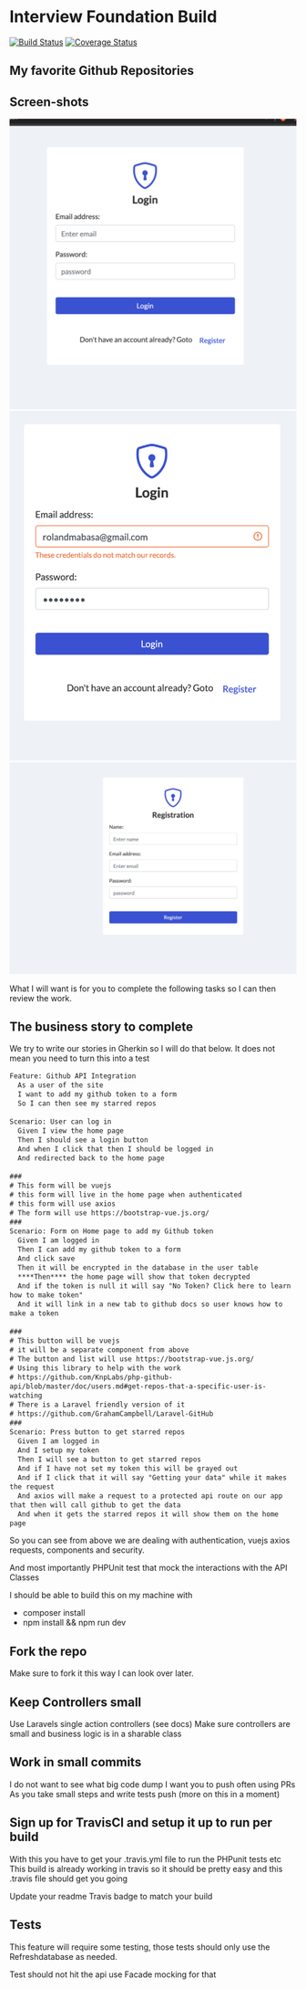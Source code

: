 # Interview Foundation Build

[![Build Status](https://travis-ci.org/krmroland/interview_foundation.svg?branch=master)](https://travis-ci.org/krmroland/interview_foundation)
<a href='https://coveralls.io/github/krmroland/interview_foundation?branch=master'><img src='https://coveralls.io/repos/github/krmroland/interview_foundation/badge.svg?branch=master&github' alt='Coverage Status' /></a>

## My favorite Github Repositories

## Screen-shots

![Screen shot](docs/screenshots/login.png)
![Screen shot](docs/screenshots/login-error.png)
![Screen shot](docs/screenshots/registration.png)

What I will want is for you to complete the following tasks so I can then review the work.

## The business story to complete

We try to write our stories in Gherkin so I will do that below. It does not mean
you need to turn this into a test

```
Feature: Github API Integration
  As a user of the site
  I want to add my github token to a form
  So I can then see my starred repos

Scenario: User can log in
  Given I view the home page
  Then I should see a login button
  And when I click that then I should be logged in
  And redirected back to the home page

###
# This form will be vuejs
# this form will live in the home page when authenticated
# this form will use axios
# The form will use https://bootstrap-vue.js.org/
###
Scenario: Form on Home page to add my Github token
  Given I am logged in
  Then I can add my github token to a form
  And click save
  Then it will be encrypted in the database in the user table
  ****Then**** the home page will show that token decrypted
  And if the token is null it will say "No Token? Click here to learn how to make token"
  And it will link in a new tab to github docs so user knows how to make a token

###
# This button will be vuejs
# it will be a separate component from above
# The button and list will use https://bootstrap-vue.js.org/
# Using this library to help with the work
# https://github.com/KnpLabs/php-github-api/blob/master/doc/users.md#get-repos-that-a-specific-user-is-watching
# There is a Laravel friendly version of it
# https://github.com/GrahamCampbell/Laravel-GitHub
###
Scenario: Press button to get starred repos
  Given I am logged in
  And I setup my token
  Then I will see a button to get starred repos
  And if I have not set my token this will be grayed out
  And if I click that it will say "Getting your data" while it makes the request
  And axios will make a request to a protected api route on our app that then will call github to get the data
  And when it gets the starred repos it will show them on the home page
```

So you can see from above we are dealing with authentication, vuejs
axios requests, components and security.

And most importantly PHPUnit test that mock the interactions with the API Classes

I should be able to build this on my machine with

- composer install
- npm install && npm run dev

## Fork the repo

Make sure to fork it this way I can look over later.

## Keep Controllers small

Use Laravels single action controllers (see docs)
Make sure controllers are small and business logic is in a sharable class

## Work in small commits

I do not want to see what big code dump I want you to push often using PRs
As you take small steps and write tests push (more on this in a moment)

## Sign up for TravisCI and setup it up to run per build

With this you have to get your .travis.yml file to run the PHPunit tests etc
This build is already working in travis so it should be pretty easy and this .travis
file should get you going

Update your readme Travis badge to match your build

## Tests

This feature will require some testing, those tests should only use the
Refreshdatabase as needed.

Test should not hit the api use Facade mocking for that
